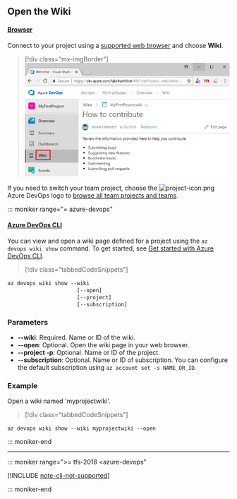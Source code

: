 ## Open the Wiki  

#### [Browser](#tab/browser) 

Connect to your project using a [supported web browser](/azure/devops/server/compatibility#supported-browsers) and choose **Wiki**.

> [!div class="mx-imgBorder"] 
>![Create wiki, provision a Git repo for your wiki or publish existing repo Markdown files](../../../organizations/public/_img/wiki/open-wiki-vert-brn.png)

If you need to switch your team project, choose the ![project-icon.png](../../../_img/icons/project-icon.png) Azure DevOps logo to [browse all team projects and teams](../../navigation/work-across-projects.md).

::: moniker range="= azure-devops"

#### [Azure DevOps CLI](#tab/azure-devops-cli)

You can view and open a wiki page defined for a project using the `az devops wiki show` command. To get started, see [Get started with Azure DevOps CLI](../../../cli/get-started.md).

> [!div class="tabbedCodeSnippets"]
```CLI
az devops wiki show --wiki
                      [--open]
                      [--project]
                      [--subscription]
```

### Parameters

- **--wiki**: Required. Name or ID of the wiki.
- **--open**: Optional. Open the wiki page in your web browser.
- **--project -p**: Optional. Name or ID of the project.
- **--subscription**: Optional. Name or ID of subscription. You can configure the default subscription using `az account set -s NAME_OR_ID`.

### Example

Open a wiki named 'myprojectwiki'.

> [!div class="tabbedCodeSnippets"]
```CLI
az devops wiki show --wiki myprojectwiki --open
```

::: moniker-end

* * *

::: moniker range=">= tfs-2018 <azure-devops"

[!INCLUDE [note-cli-not-supported](../../../_shared/note-cli-not-supported.md)]

::: moniker-end


